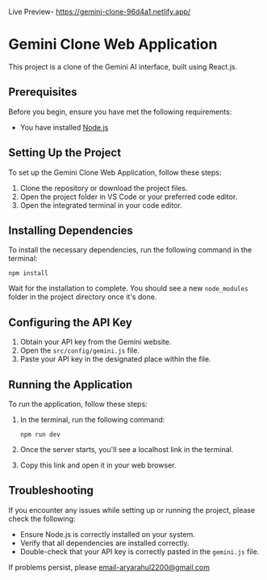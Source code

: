 Live Preview- https://gemini-clone-96d4a1.netlify.app/
# Gemini Clone Web Application

This project is a clone of the Gemini AI interface, built using React.js.

## Prerequisites

Before you begin, ensure you have met the following requirements:

* You have installed [Node.js](https://nodejs.org/en/download/)

## Setting Up the Project

To set up the Gemini Clone Web Application, follow these steps:

1. Clone the repository or download the project files.
2. Open the project folder in VS Code or your preferred code editor.
3. Open the integrated terminal in your code editor.

## Installing Dependencies

To install the necessary dependencies, run the following command in the terminal:

```
npm install
```

Wait for the installation to complete. You should see a new `node_modules` folder in the project directory once it's done.

## Configuring the API Key

1. Obtain your API key from the Gemini website.
2. Open the `src/config/gemini.js` file.
3. Paste your API key in the designated place within the file.

## Running the Application

To run the application, follow these steps:

1. In the terminal, run the following command:

   ```
   npm run dev
   ```

2. Once the server starts, you'll see a localhost link in the terminal.
3. Copy this link and open it in your web browser.

## Troubleshooting

If you encounter any issues while setting up or running the project, please check the following:

- Ensure Node.js is correctly installed on your system.
- Verify that all dependencies are installed correctly.
- Double-check that your API key is correctly pasted in the `gemini.js` file.

If problems persist, please email-aryarahul2200@gmail.com
